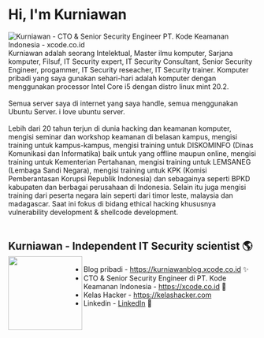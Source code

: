 # Hi, I'm Kurniawan

<img src="https://kelashacker.com/assets/img/training.png" alt="Kurniawan - CTO & Senior Security Engineer PT. Kode Keamanan Indonesia - xcode.co.id">
Kurniawan adalah seorang Intelektual, Master ilmu komputer, Sarjana komputer, Filsuf, IT Security expert, IT Security Consultant, Senior Security Engineer, progammer, IT Security reseacher, IT Security trainer.
Komputer pribadi yang saya gunakan sehari-hari adalah komputer dengan menggunakan processor Intel Core i5 dengan distro linux mint 20.2.<br /><br />
Semua server saya di internet yang saya handle, semua menggunakan Ubuntu Server. i love ubuntu server.<br /><br />
Lebih dari 20 tahun terjun di dunia hacking dan keamanan komputer, mengisi seminar dan workshop keamanan di belasan kampus, mengisi training untuk kampus-kampus, mengisi training untuk DISKOMINFO (Dinas Komunikasi dan Informatika) baik untuk yang offline maupun online, mengisi training untuk Kementerian Pertahanan, mengisi training untuk LEMSANEG (Lembaga Sandi Negara), mengisi training untuk KPK (Komisi Pemberantasan Korupsi Republik Indonesia) dan sebagainya seperti BPKD kabupaten dan berbagai perusahaan di Indonesia. Selain itu juga mengisi training dari peserta negara lain seperti dari timor leste, malaysia dan madagascar. Saat ini fokus di bidang ethical hacking khususnya vulnerability development & shellcode development.<br /><br />


## Kurniawan - Independent IT Security scientist 🌎 <a href="https://kurniawanblog.xcode.co.id"><img align="left" width="150" height="150" src="https://kurniawan.xcode.co.id/images/profile.jpg?raw=true"></a>
- Blog pribadi  - <a href="https://kurniawanblog.xcode.co.id"> https://kurniawanblog.xcode.co.id</a> ✨
- CTO & Senior Security Engineer di PT. Kode Keamanan Indonesia -  <a href="https://xcode.co.id"> https://xcode.co.id</a> 🔭
- Kelas Hacker - <a href="https://kelashacker.com">https://kelashacker.com</a>  
- Linkedin  -  <a href="https://www.linkedin.com/in/kurniawan-aja/">LinkedIn</a>  👯 

